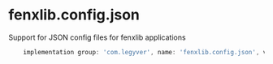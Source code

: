 # fenxlib.config.json
Support for JSON config files for fenxlib applications
```gradle
    implementation group: 'com.legyver', name: 'fenxlib.config.json', version: '3.0.0-alpha.5'
```